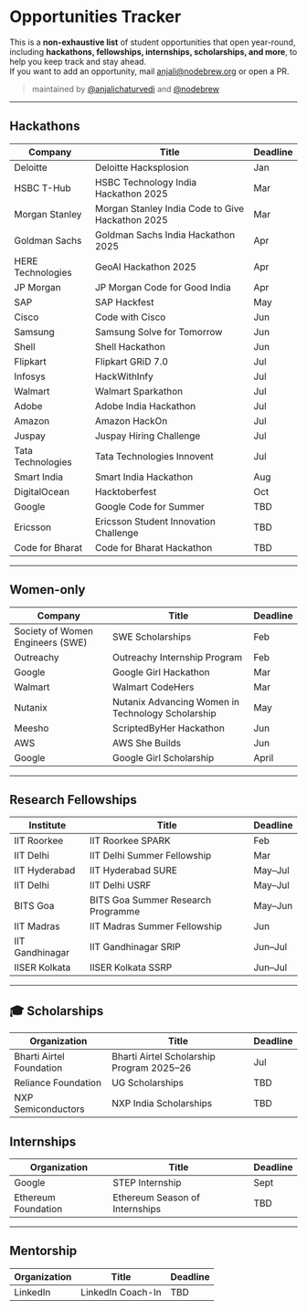 # Opportunities Tracker

This is a **non-exhaustive list** of student opportunities that open year-round, including **hackathons, fellowships, internships, scholarships, and more**, to help you keep track and stay ahead.  
If you want to add an opportunity, mail [anjali@nodebrew.org](mailto:anjali@nodebrew.org) or open a PR.  

> maintained by [@anjalichaturvedi](https://github.com/anjalichaturvedi) and [@nodebrew](https://github.com/nodebrewhq)

---

## Hackathons

| Company          | Title                                               | Deadline  |
|------------------|-----------------------------------------------------|-----------|
| Deloitte         | Deloitte Hacksplosion                               | Jan       |
| HSBC T-Hub       | HSBC Technology India Hackathon 2025                | Mar       |
| Morgan Stanley   | Morgan Stanley India Code to Give Hackathon 2025    | Mar       |
| Goldman Sachs    | Goldman Sachs India Hackathon 2025                  | Apr       |
| HERE Technologies| GeoAI Hackathon 2025                                | Apr       |
| JP Morgan        | JP Morgan Code for Good India                       | Apr       |
| SAP              | SAP Hackfest                                        | May       |
| Cisco            | Code with Cisco                                     | Jun       |
| Samsung          | Samsung Solve for Tomorrow                          | Jun       |
| Shell            | Shell Hackathon                                     | Jun       |
| Flipkart         | Flipkart GRiD 7.0                                   | Jul       |
| Infosys          | HackWithInfy                                        | Jul       |
| Walmart          | Walmart Sparkathon                                  | Jul       |
| Adobe            | Adobe India Hackathon                               | Jul       |
| Amazon           | Amazon HackOn                                       | Jul       |
| Juspay           | Juspay Hiring Challenge                             | Jul       |
| Tata Technologies| Tata Technologies Innovent                          | Jul       |
| Smart India      | Smart India Hackathon                               | Aug       |
| DigitalOcean     | Hacktoberfest                                       | Oct       |
| Google           | Google Code for Summer                              | TBD       |
| Ericsson         | Ericsson Student Innovation Challenge               | TBD       |
| Code for Bharat  | Code for Bharat Hackathon                           | TBD       |

---

## Women-only

| Company               | Title                                            | Deadline  |
|------------------------|--------------------------------------------------|-----------|
| Society of Women Engineers (SWE) | SWE Scholarships                      | Feb       |
| Outreachy             | Outreachy Internship Program                     | Feb       |
| Google                | Google Girl Hackathon                            | Mar       |
| Walmart               | Walmart CodeHers                                 | Mar       |
| Nutanix               | Nutanix Advancing Women in Technology Scholarship| May       |
| Meesho                | ScriptedByHer Hackathon                          | Jun       |
| AWS                   | AWS She Builds                                   | Jun       |
| Google | Google Girl Scholarship | April

---

## Research Fellowships

| Institute        | Title                            | Deadline  |
|------------------|----------------------------------|-----------|
| IIT Roorkee      | IIT Roorkee SPARK                | Feb       |
| IIT Delhi        | IIT Delhi Summer Fellowship      | Mar       |
| IIT Hyderabad    | IIT Hyderabad SURE               | May–Jul   |
| IIT Delhi        | IIT Delhi USRF                   | May–Jul   |
| BITS Goa         | BITS Goa Summer Research Programme| May–Jun   |
| IIT Madras       | IIT Madras Summer Fellowship     | Jun       |
| IIT Gandhinagar  | IIT Gandhinagar SRIP             | Jun–Jul   |
| IISER Kolkata    | IISER Kolkata SSRP               | Jun–Jul   |

---

## 🎓 Scholarships

| Organization           | Title                                       | Deadline  |
|-------------------------|---------------------------------------------|-----------|
| Bharti Airtel Foundation| Bharti Airtel Scholarship Program 2025–26   | Jul       |
| Reliance Foundation     | UG Scholarships                             | TBD       |
| NXP Semiconductors      | NXP India Scholarships                      | TBD       |


## Internships

| Organization         | Title                            | Deadline  |
|----------------------|----------------------------------|-----------|
| Google | STEP Internship | Sept
| Ethereum Foundation  | Ethereum Season of Internships   | TBD       |


---

## Mentorship

| Organization | Title             | Deadline  |
|--------------|-------------------|-----------|
| LinkedIn     | LinkedIn Coach-In | TBD       |
